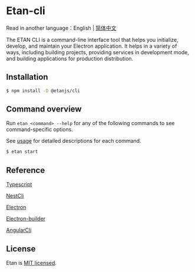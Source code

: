 # Etan-cli

Read in another language：English | [简体中文](./README_zh-CN.md) 

The ETAN CLI is a command-line interface tool that helps you initialize, develop, and maintain your Electron application. It helps in a variety of ways, including building projects, providing services in development mode, and building applications for production distribution.


## Installation

```bash
$ npm install -D @etanjs/cli
```

## Command overview

Run `etan <command> --help` for any of the following commands to see command-specific options.

See [usage](./docs/en_US/overview.md) for detailed descriptions for each command.

```bash
$ etan start
```

## Reference

[Typescript](https://github.com/microsoft/TypeScript)

[NestCli](https://github.com/nestjs/nest-cli)

[Electron](https://github.com/electron/electron)

[Electron-builder](https://github.com/electron-userland/electron-builder)

[AngularCli](https://github.com/angular/angular-cli)

## License

Etan is [MIT licensed](LICENSE).